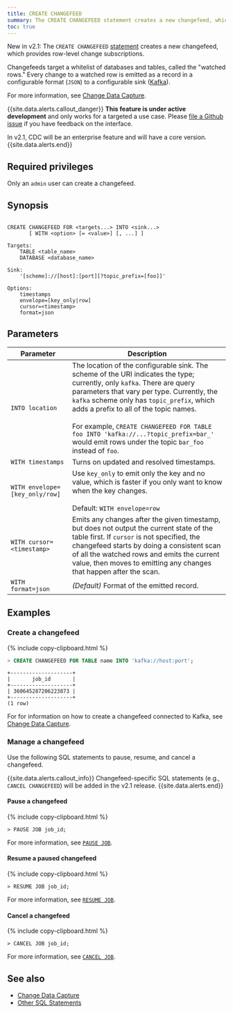 ```yaml
---
title: CREATE CHANGEFEED
summary: The CREATE CHANGEFEED statement creates a new changefeed, which provides row-level change subscriptions.
toc: true
---
```


<span class="version-tag">New in v2.1:</span> The `CREATE CHANGEFEED` [statement](sql-statements.html) creates a new changefeed, which provides row-level change subscriptions.

Changefeeds target a whitelist of databases and tables, called the "watched rows." Every change to a watched row is emitted as a record in a configurable format (`JSON`) to a configurable sink ([Kafka](https://kafka.apache.org/)).

For more information, see [Change Data Capture](change-data-capture.html).

{{site.data.alerts.callout_danger}}
**This feature is under active development** and only works for a targeted a use case. Please [file a Github issue](file-an-issue.html) if you have feedback on the interface.

In v2.1, CDC will be an enterprise feature and will have a core version.
{{site.data.alerts.end}}


## Required privileges

Only an `admin` user can create a changefeed.

## Synopsis

~~~

CREATE CHANGEFEED FOR <targets...> INTO <sink...>
       [ WITH <option> [= <value>] [, ...] ]

Targets:
    TABLE <table_name>
    DATABASE <database_name>

Sink:
    '[scheme]://[host]:[port][?topic_prefix=[foo]]'

Options:
    timestamps
    envelope=[key_only|row]
    cursor=<timestamp>
    format=json
~~~

## Parameters

Parameter | Description
----------|------------
`INTO location` | The location of the configurable sink. The scheme of the URI indicates the type; currently, only `kafka`. There are query parameters that vary per type. Currently, the `kafka` scheme only has `topic_prefix`, which adds a prefix to all of the topic names. <br><br>For example, `CREATE CHANGEFEED FOR TABLE foo INTO 'kafka://...?topic_prefix=bar_'` would emit rows under the topic `bar_foo` instead of `foo`.
`WITH timestamps` | Turns on updated and resolved timestamps.
`WITH envelope=[key_only/row]` | Use `key_only` to emit only the key and no value, which is faster if you only want to know when the key changes.<br><br>Default: `WITH envelope=row `
`WITH cursor=<timestamp>` | Emits any changes after the given timestamp, but does not output the current state of the table first. If `cursor` is not specified, the changefeed starts by doing a consistent scan of all the watched rows and emits the current value, then moves to emitting any changes that happen after the scan.
`WITH format=json` | _(Default)_ Format of the emitted record.

<!-- `IF NOT EXISTS` | Create a new changefeed only if a changefeed of the same name does not already exist; if one does exist, do not return an error.
`name` | The name of the changefeed to create, which [must be unique](#create-fails-name-already-in-use) and follow these [identifier rules](keywords-and-identifiers.html#identifiers).
`WITH envelope=key_only` | Emits only the key and no value, which is faster if you only want to know when the key changes. `WITH envelope=row `is the default. In v2.1, there will also be a `WITH envelope=diff`, which emits the old and new value of the changed row.
`WITH format=json` | Default value. In v2.1, `WITH format=avro` will also be supported.-->

## Examples

### Create a changefeed

{% include copy-clipboard.html %}
~~~ sql
> CREATE CHANGEFEED FOR TABLE name INTO 'kafka://host:port';
~~~
~~~
+--------------------+
|       job_id       |
+--------------------+
| 360645287206223873 |
+--------------------+
(1 row)
~~~

For for information on how to create a changefeed connected to Kafka, see [Change Data Capture](change-data-capture.html#create-a-changefeed-connected-to-kafka).

### Manage a changefeed

Use the following SQL statements to pause, resume, and cancel a changefeed.

{{site.data.alerts.callout_info}}
Changefeed-specific SQL statements (e.g., `CANCEL CHANGEFEED`) will be added in the v2.1 release.
{{site.data.alerts.end}}

#### Pause a changefeed

{% include copy-clipboard.html %}
~~~ sql?nofmt
> PAUSE JOB job_id;
~~~

For more information, see [`PAUSE JOB`](pause-job.html).

#### Resume a paused changefeed

{% include copy-clipboard.html %}
~~~ sql?nofmt
> RESUME JOB job_id;
~~~

For more information, see [`RESUME JOB`](resume-job.html).

#### Cancel a changefeed

{% include copy-clipboard.html %}
~~~ sql?nofmt
> CANCEL JOB job_id;
~~~

For more information, see [`CANCEL JOB`](cancel-job.html).

## See also

- [Change Data Capture](change-data-capture.html)
- [Other SQL Statements](sql-statements.html)
